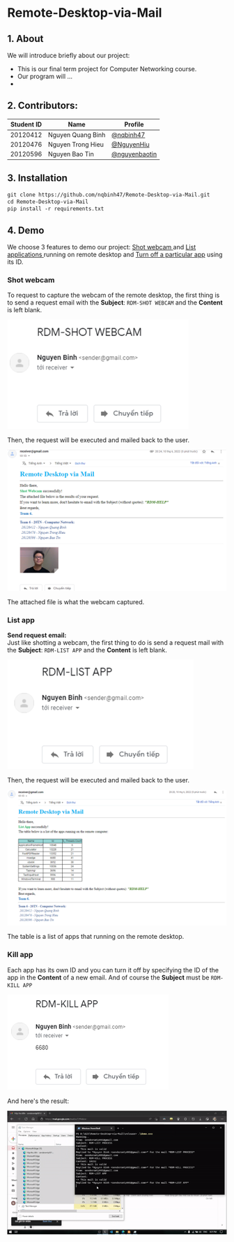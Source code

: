 # Remote-Desktop-via-Mail

## 1. About
We will introduce briefly about our project:
<ul>
  <li>This is our final term project for Computer Networking course.</li>
  <li>Our program will ... </li>
  <li></li>
</ul>

## 2. Contributors:

|   Student ID   |            Name               | Profile 
|----------------|-------------------------------|----------------------------
|    20120412    |Nguyen Quang Binh | [@nqbinh47](https://github.com/nqbinh47)            
|    20120476    |Nguyen Trong Hieu | [@NguyenHiu](https://github.com/NguyenHiu)           
|    20120596    |Nguyen Bao Tin | [@nguyenbaotin](https://github.com/nguyenbaotin)


## 3. Installation
```shell
git clone https://github.com/nqbinh47/Remote-Desktop-via-Mail.git
cd Remote-Desktop-via-Mail
pip install -r requirements.txt
```
## 4. Demo

We choose 3 features to demo our project: <a href="#shotwebcam"> Shot webcam </a> and <a href="#listapp"> List applications </a> running on remote desktop and <a href="#killapp">Turn off a particular app</a> using its ID.<br>

### **Shot webcam**
<!-- **Send request email:** <br> -->
To request to capture the webcam of the remote desktop, the first thing is to send a request email with the **Subject**:  ```RDM-SHOT WEBCAM``` and the **Content** is left blank.

<img src="images/Send_shot_webcam.png" height="250">

Then, the request will be executed and mailed back to the user.

<img src="images/Reply_shot_webcam.png">

The attached file is what the webcam captured.

### **List app**
**Send request email:** <br>
Just like shotting a webcam, the first thing to do is send a request mail with the  **Subject**:  ```RDM-LIST APP``` and the **Content** is left blank.

<img src="images/send_list_app.png" height="250">

Then, the request will be executed and mailed back to the user.

<img src="images/reply_list_app.png">

The table is a list of apps that running on the remote desktop.

### Kill app
 Each app has its own ID and you can turn it off by specifying the ID of the app in the **Content** of a new email. And of course the **Subject** must be ```RDM-KILL APP```

<img src="images/send_kill_app.png">

And here's the result:

<img src="images/turn_off_app.gif">
